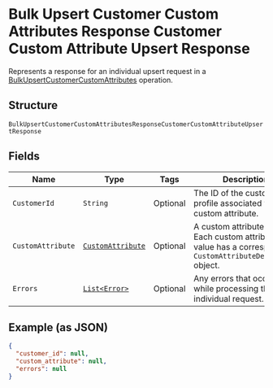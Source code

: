 
# Bulk Upsert Customer Custom Attributes Response Customer Custom Attribute Upsert Response

Represents a response for an individual upsert request in a [BulkUpsertCustomerCustomAttributes](../../doc/api/customer-custom-attributes.md#bulk-upsert-customer-custom-attributes) operation.

## Structure

`BulkUpsertCustomerCustomAttributesResponseCustomerCustomAttributeUpsertResponse`

## Fields

| Name | Type | Tags | Description | Getter |
|  --- | --- | --- | --- | --- |
| `CustomerId` | `String` | Optional | The ID of the customer profile associated with the custom attribute. | String getCustomerId() |
| `CustomAttribute` | [`CustomAttribute`](../../doc/models/custom-attribute.md) | Optional | A custom attribute value. Each custom attribute value has a corresponding<br>`CustomAttributeDefinition` object. | CustomAttribute getCustomAttribute() |
| `Errors` | [`List<Error>`](../../doc/models/error.md) | Optional | Any errors that occurred while processing the individual request. | List<Error> getErrors() |

## Example (as JSON)

```json
{
  "customer_id": null,
  "custom_attribute": null,
  "errors": null
}
```

